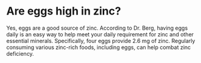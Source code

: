 # Are eggs high in zinc?

Yes, eggs are a good source of zinc. According to Dr. Berg, having eggs daily is an easy way to help meet your daily requirement for zinc and other essential minerals. Specifically, four eggs provide 2.6 mg of zinc. Regularly consuming various zinc-rich foods, including eggs, can help combat zinc deficiency.